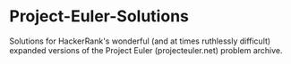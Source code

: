# Project-Euler-Solutions
Solutions for HackerRank's wonderful (and at times ruthlessly difficult) expanded versions of the Project Euler (projecteuler.net) problem archive.
